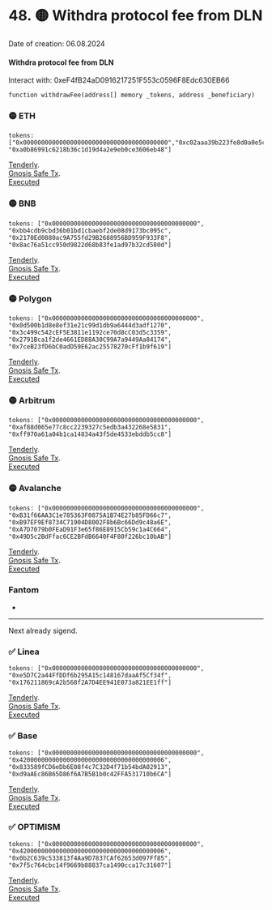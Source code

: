 # 48. 🟡 Withdra protocol fee from DLN
Date of creation: 06.08.2024

#### Withdra protocol fee from DLN
Interact with: 0xeF4fB24aD0916217251F553c0596F8Edc630EB66

```
function withdrawFee(address[] memory _tokens, address _beneficiary)
```

### 🟡 ETH 
```
tokens: ["0x0000000000000000000000000000000000000000","0xc02aaa39b223fe8d0a0e5c4f27ead9083c756cc2",  "0xa0b86991c6218b36c1d19d4a2e9eb0ce3606eb48"]
```
[Tenderly](https://dashboard.tenderly.co/public/safe/safe-apps/simulator/1ed5e18c-fb99-4338-a70b-7dc3031dfd36).   
[Gnosis Safe Tx](https://app.safe.global/transactions/tx?id=multisig_0x6bec1faF33183e1Bc316984202eCc09d46AC92D5_0x8685391290e375e8f4584b49a0aa1328bd2849a105221c9a81f43a9facb02847&safe=eth:0x6bec1faF33183e1Bc316984202eCc09d46AC92D5).   
[Executed]()


### 🟡 BNB
```
tokens: ["0x0000000000000000000000000000000000000000", "0xbb4cdb9cbd36b01bd1cbaebf2de08d9173bc095c", "0x2170Ed0880ac9A755fd29B2688956BD959F933F8", "0x8ac76a51cc950d9822d68b83fe1ad97b32cd580d"]
```
[Tenderly](https://dashboard.tenderly.co/public/safe/safe-apps/simulator/5eb1bbd5-f092-44b6-953d-36c0cbbdd3cf).   
[Gnosis Safe Tx](https://app.safe.global/transactions/tx?id=multisig_0xA52842cD43fA8c4B6660E443194769531d45b265_0x933818dfba83f89aa6a4f96e33efd515d26ffc2f77863b1ecfa82e282d78dd80&safe=bnb:0xA52842cD43fA8c4B6660E443194769531d45b265).   
[Executed]()

### 🟡 Polygon
```
tokens: ["0x0000000000000000000000000000000000000000", "0x0d500b1d8e8ef31e21c99d1db9a6444d3adf1270", "0x3c499c542cEF5E3811e1192ce70d8cC03d5c3359", "0x2791Bca1f2de4661ED88A30C99A7a9449Aa84174", "0x7ceB23fD6bC0adD59E62ac25578270cFf1b9f619"]
```
[Tenderly](https://dashboard.tenderly.co/public/safe/safe-apps/simulator/812eb6d6-0792-465c-9db6-b709a943175a).   
[Gnosis Safe Tx](https://app.safe.global/transactions/tx?id=multisig_0xA52842cD43fA8c4B6660E443194769531d45b265_0x05380bd81056e9a304ab0ced71f98db0028fec4ca1695caeba096184719c0820&safe=matic:0xA52842cD43fA8c4B6660E443194769531d45b265).   
[Executed]()

### 🟡 Arbitrum
```
tokens: ["0x0000000000000000000000000000000000000000", "0xaf88d065e77c8cc2239327c5edb3a432268e5831", "0xff970a61a04b1ca14834a43f5de4533ebddb5cc8"]
```
[Tenderly](https://dashboard.tenderly.co/public/safe/safe-apps/simulator/1605367c-631a-4ad2-8178-7cf7a748c864).   
[Gnosis Safe Tx](https://app.safe.global/transactions/tx?id=multisig_0xA52842cD43fA8c4B6660E443194769531d45b265_0x7687221dffe3e24d56c95d87c0b34a87cd149573391b5f4d7587796ed5f1f587&safe=arb1:0xA52842cD43fA8c4B6660E443194769531d45b265).   
[Executed]()

### 🟡 Avalanche
```
tokens: ["0x0000000000000000000000000000000000000000", "0xB31f66AA3C1e785363F0875A1B74E27b85FD66c7", "0xB97EF9Ef8734C71904D8002F8b6Bc66Dd9c48a6E", "0xA7D7079b0FEaD91F3e65f86E8915Cb59c1a4C664", "0x49D5c2BdFfac6CE2BFdB6640F4F80f226bc10bAB"]
```
[Tenderly](https://dashboard.tenderly.co/public/safe/safe-apps/simulator/c58c2342-3fb4-4804-8eab-062725d082f0).   
[Gnosis Safe Tx](https://app.safe.global/transactions/tx?id=multisig_0x8AC842e8f3be6BF67ccfdC87CE3F98D635008Ef0_0xee84e45ccb67cf96ee9a413a7a416a9e199095505fade4ea7d6184d26712ae58&safe=avax:0x8AC842e8f3be6BF67ccfdC87CE3F98D635008Ef0).   
[Executed]()

###  Fantom
-

------------------------------
Next already sigend.   

### ✅ Linea
```
tokens: ["0x0000000000000000000000000000000000000000", "0xe5D7C2a44FfDDf6b295A15c148167daaAf5Cf34f", "0x176211869cA2b568f2A7D4EE941E073a821EE1ff"]
```
[Tenderly](https://dashboard.tenderly.co/shared/simulation/fcc72d8b-15f2-4c59-9266-134a4d56ba38).   
[Gnosis Safe Tx](https://safe.linea.build/transactions/tx?id=multisig_0xA52842cD43fA8c4B6660E443194769531d45b265_0x07fa188b88a182e29107e12eaccf81ba382bbdadfb56f366ed60d172c0f8f252&safe=linea:0xA52842cD43fA8c4B6660E443194769531d45b265).   
[Executed]()

### ✅ Base
```
tokens: ["0x0000000000000000000000000000000000000000", "0x4200000000000000000000000000000000000006", "0x833589fCD6eDb6E08f4c7C32D4f71b54bdA02913", "0xd9aAEc86B65D86f6A7B5B1b0c42FFA531710b6CA"]
```
[Tenderly](https://dashboard.tenderly.co/public/safe/safe-apps/simulator/c6fb6728-46e0-4de4-bc7f-02c7d72e8d25).   
[Gnosis Safe Tx](https://app.safe.global/transactions/tx?id=multisig_0xF0A9d50F912D64D1105b276526e21881bF48A29e_0x69d0d61d8f99721c95e2e876f2fed8d63a97c190f66ba6b0745d15f5b5f0ef20&safe=base:0xF0A9d50F912D64D1105b276526e21881bF48A29e).   
[Executed]()

### ✅ OPTIMISM
```
tokens: ["0x0000000000000000000000000000000000000000", "0x4200000000000000000000000000000000000006", "0x0b2C639c533813f4Aa9D7837CAf62653d097Ff85", "0x7f5c764cbc14f9669b88837ca1490cca17c31607"]
```
[Tenderly](https://dashboard.tenderly.co/public/safe/safe-apps/simulator/96916a95-beff-4a6a-91a0-c71ec38a357b).   
[Gnosis Safe Tx](https://app.safe.global/transactions/tx?id=multisig_0xA52842cD43fA8c4B6660E443194769531d45b265_0x473ce5fc14efecdbce5e2873d496e46e45f372bc81f88a711f5d26a420038a10&safe=oeth:0xA52842cD43fA8c4B6660E443194769531d45b265).   
[Executed]()


